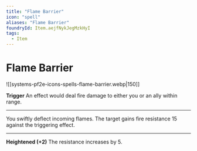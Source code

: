 ```yaml
---
title: "Flame Barrier"
icon: "spell"
aliases: "Flame Barrier"
foundryId: Item.aejfNykJegMzkHyI
tags:
  - Item
---
```


# Flame Barrier
![[systems-pf2e-icons-spells-flame-barrier.webp|150]]

**Trigger** An effect would deal fire damage to either you or an ally within range.

* * *

You swiftly deflect incoming flames. The target gains fire resistance 15 against the triggering effect.

* * *

**Heightened (+2)** The resistance increases by 5.
